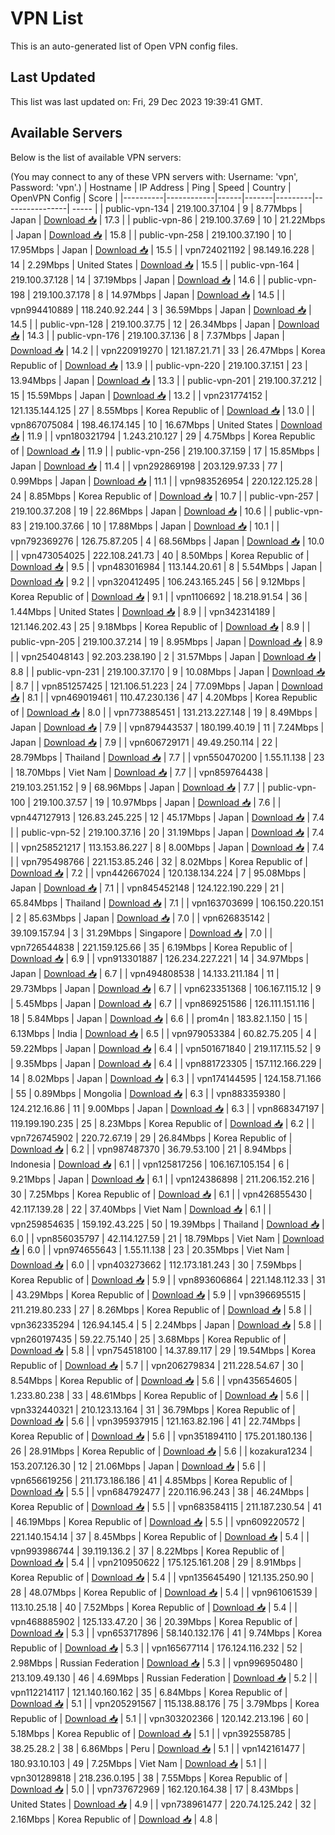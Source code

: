 # VPN List

This is an auto-generated list of Open VPN config files.

## Last Updated

This list was last updated on: Fri, 29 Dec 2023 19:39:41 GMT.

## Available Servers

Below is the list of available VPN servers:

(You may connect to any of these VPN servers with: Username: 'vpn', Password: 'vpn'.)
| Hostname | IP Address | Ping | Speed | Country | OpenVPN Config | Score |
|----------|------------|------|-------|---------|----------------| ----- |
| public-vpn-134 | 219.100.37.104 | 9 | 8.77Mbps | Japan | [Download 📥](./configs/server_0_JP.ovpn) | 17.3 |
| public-vpn-86 | 219.100.37.69 | 10 | 21.22Mbps | Japan | [Download 📥](./configs/server_1_JP.ovpn) | 15.8 |
| public-vpn-258 | 219.100.37.190 | 10 | 17.95Mbps | Japan | [Download 📥](./configs/server_2_JP.ovpn) | 15.5 |
| vpn724021192 | 98.149.16.228 | 14 | 2.29Mbps | United States | [Download 📥](./configs/server_3_US.ovpn) | 15.5 |
| public-vpn-164 | 219.100.37.128 | 14 | 37.19Mbps | Japan | [Download 📥](./configs/server_4_JP.ovpn) | 14.6 |
| public-vpn-198 | 219.100.37.178 | 8 | 14.97Mbps | Japan | [Download 📥](./configs/server_5_JP.ovpn) | 14.5 |
| vpn994410889 | 118.240.92.244 | 3 | 36.59Mbps | Japan | [Download 📥](./configs/server_6_JP.ovpn) | 14.5 |
| public-vpn-128 | 219.100.37.75 | 12 | 26.34Mbps | Japan | [Download 📥](./configs/server_7_JP.ovpn) | 14.3 |
| public-vpn-176 | 219.100.37.136 | 8 | 7.37Mbps | Japan | [Download 📥](./configs/server_8_JP.ovpn) | 14.2 |
| vpn220919270 | 121.187.21.71 | 33 | 26.47Mbps | Korea Republic of | [Download 📥](./configs/server_9_KR.ovpn) | 13.9 |
| public-vpn-220 | 219.100.37.151 | 23 | 13.94Mbps | Japan | [Download 📥](./configs/server_10_JP.ovpn) | 13.3 |
| public-vpn-201 | 219.100.37.212 | 15 | 15.59Mbps | Japan | [Download 📥](./configs/server_11_JP.ovpn) | 13.2 |
| vpn231774152 | 121.135.144.125 | 27 | 8.55Mbps | Korea Republic of | [Download 📥](./configs/server_12_KR.ovpn) | 13.0 |
| vpn867075084 | 198.46.174.145 | 10 | 16.67Mbps | United States | [Download 📥](./configs/server_13_US.ovpn) | 11.9 |
| vpn180321794 | 1.243.210.127 | 29 | 4.75Mbps | Korea Republic of | [Download 📥](./configs/server_14_KR.ovpn) | 11.9 |
| public-vpn-256 | 219.100.37.159 | 17 | 15.85Mbps | Japan | [Download 📥](./configs/server_15_JP.ovpn) | 11.4 |
| vpn292869198 | 203.129.97.33 | 77 | 0.99Mbps | Japan | [Download 📥](./configs/server_16_JP.ovpn) | 11.1 |
| vpn983526954 | 220.122.125.28 | 24 | 8.85Mbps | Korea Republic of | [Download 📥](./configs/server_17_KR.ovpn) | 10.7 |
| public-vpn-257 | 219.100.37.208 | 19 | 22.86Mbps | Japan | [Download 📥](./configs/server_18_JP.ovpn) | 10.6 |
| public-vpn-83 | 219.100.37.66 | 10 | 17.88Mbps | Japan | [Download 📥](./configs/server_19_JP.ovpn) | 10.1 |
| vpn792369276 | 126.75.87.205 | 4 | 68.56Mbps | Japan | [Download 📥](./configs/server_20_JP.ovpn) | 10.0 |
| vpn473054025 | 222.108.241.73 | 40 | 8.50Mbps | Korea Republic of | [Download 📥](./configs/server_21_KR.ovpn) | 9.5 |
| vpn483016984 | 113.144.20.61 | 8 | 5.54Mbps | Japan | [Download 📥](./configs/server_22_JP.ovpn) | 9.2 |
| vpn320412495 | 106.243.165.245 | 56 | 9.12Mbps | Korea Republic of | [Download 📥](./configs/server_23_KR.ovpn) | 9.1 |
| vpn1106692 | 18.218.91.54 | 36 | 1.44Mbps | United States | [Download 📥](./configs/server_24_US.ovpn) | 8.9 |
| vpn342314189 | 121.146.202.43 | 25 | 9.18Mbps | Korea Republic of | [Download 📥](./configs/server_25_KR.ovpn) | 8.9 |
| public-vpn-205 | 219.100.37.214 | 19 | 8.95Mbps | Japan | [Download 📥](./configs/server_26_JP.ovpn) | 8.9 |
| vpn254048143 | 92.203.238.190 | 2 | 31.57Mbps | Japan | [Download 📥](./configs/server_27_JP.ovpn) | 8.8 |
| public-vpn-231 | 219.100.37.170 | 9 | 10.08Mbps | Japan | [Download 📥](./configs/server_28_JP.ovpn) | 8.7 |
| vpn851257425 | 121.106.51.223 | 24 | 77.09Mbps | Japan | [Download 📥](./configs/server_29_JP.ovpn) | 8.1 |
| vpn469019461 | 110.47.230.136 | 47 | 4.20Mbps | Korea Republic of | [Download 📥](./configs/server_30_KR.ovpn) | 8.0 |
| vpn773885451 | 131.213.227.148 | 19 | 8.49Mbps | Japan | [Download 📥](./configs/server_31_JP.ovpn) | 7.9 |
| vpn879443537 | 180.199.40.19 | 11 | 7.24Mbps | Japan | [Download 📥](./configs/server_32_JP.ovpn) | 7.9 |
| vpn606729171 | 49.49.250.114 | 22 | 28.79Mbps | Thailand | [Download 📥](./configs/server_33_TH.ovpn) | 7.7 |
| vpn550470200 | 1.55.11.138 | 23 | 18.70Mbps | Viet Nam | [Download 📥](./configs/server_34_VN.ovpn) | 7.7 |
| vpn859764438 | 219.103.251.152 | 9 | 68.96Mbps | Japan | [Download 📥](./configs/server_35_JP.ovpn) | 7.7 |
| public-vpn-100 | 219.100.37.57 | 19 | 10.97Mbps | Japan | [Download 📥](./configs/server_36_JP.ovpn) | 7.6 |
| vpn447127913 | 126.83.245.225 | 12 | 45.17Mbps | Japan | [Download 📥](./configs/server_37_JP.ovpn) | 7.4 |
| public-vpn-52 | 219.100.37.16 | 20 | 31.19Mbps | Japan | [Download 📥](./configs/server_38_JP.ovpn) | 7.4 |
| vpn258521217 | 113.153.86.227 | 8 | 8.00Mbps | Japan | [Download 📥](./configs/server_39_JP.ovpn) | 7.4 |
| vpn795498766 | 221.153.85.246 | 32 | 8.02Mbps | Korea Republic of | [Download 📥](./configs/server_40_KR.ovpn) | 7.2 |
| vpn442667024 | 120.138.134.224 | 7 | 95.08Mbps | Japan | [Download 📥](./configs/server_41_JP.ovpn) | 7.1 |
| vpn845452148 | 124.122.190.229 | 21 | 65.84Mbps | Thailand | [Download 📥](./configs/server_42_TH.ovpn) | 7.1 |
| vpn163703699 | 106.150.220.151 | 2 | 85.63Mbps | Japan | [Download 📥](./configs/server_43_JP.ovpn) | 7.0 |
| vpn626835142 | 39.109.157.94 | 3 | 31.29Mbps | Singapore | [Download 📥](./configs/server_44_SG.ovpn) | 7.0 |
| vpn726544838 | 221.159.125.66 | 35 | 6.19Mbps | Korea Republic of | [Download 📥](./configs/server_45_KR.ovpn) | 6.9 |
| vpn913301887 | 126.234.227.221 | 14 | 34.97Mbps | Japan | [Download 📥](./configs/server_46_JP.ovpn) | 6.7 |
| vpn494808538 | 14.133.211.184 | 11 | 29.73Mbps | Japan | [Download 📥](./configs/server_47_JP.ovpn) | 6.7 |
| vpn623351368 | 106.167.115.12 | 9 | 5.45Mbps | Japan | [Download 📥](./configs/server_48_JP.ovpn) | 6.7 |
| vpn869251586 | 126.111.151.116 | 18 | 5.84Mbps | Japan | [Download 📥](./configs/server_49_JP.ovpn) | 6.6 |
| prom4n | 183.82.1.150 | 15 | 6.13Mbps | India | [Download 📥](./configs/server_50_IN.ovpn) | 6.5 |
| vpn979053384 | 60.82.75.205 | 4 | 59.22Mbps | Japan | [Download 📥](./configs/server_51_JP.ovpn) | 6.4 |
| vpn501671840 | 219.117.115.52 | 9 | 9.35Mbps | Japan | [Download 📥](./configs/server_52_JP.ovpn) | 6.4 |
| vpn881723305 | 157.112.166.229 | 14 | 8.02Mbps | Japan | [Download 📥](./configs/server_53_JP.ovpn) | 6.3 |
| vpn174144595 | 124.158.71.166 | 55 | 0.89Mbps | Mongolia | [Download 📥](./configs/server_54_MN.ovpn) | 6.3 |
| vpn883359380 | 124.212.16.86 | 11 | 9.00Mbps | Japan | [Download 📥](./configs/server_55_JP.ovpn) | 6.3 |
| vpn868347197 | 119.199.190.235 | 25 | 8.23Mbps | Korea Republic of | [Download 📥](./configs/server_56_KR.ovpn) | 6.2 |
| vpn726745902 | 220.72.67.19 | 29 | 26.84Mbps | Korea Republic of | [Download 📥](./configs/server_57_KR.ovpn) | 6.2 |
| vpn987487370 | 36.79.53.100 | 21 | 8.94Mbps | Indonesia | [Download 📥](./configs/server_58_ID.ovpn) | 6.1 |
| vpn125817256 | 106.167.105.154 | 6 | 9.21Mbps | Japan | [Download 📥](./configs/server_59_JP.ovpn) | 6.1 |
| vpn124386898 | 211.206.152.216 | 30 | 7.25Mbps | Korea Republic of | [Download 📥](./configs/server_60_KR.ovpn) | 6.1 |
| vpn426855430 | 42.117.139.28 | 22 | 37.40Mbps | Viet Nam | [Download 📥](./configs/server_61_VN.ovpn) | 6.1 |
| vpn259854635 | 159.192.43.225 | 50 | 19.39Mbps | Thailand | [Download 📥](./configs/server_62_TH.ovpn) | 6.0 |
| vpn856035797 | 42.114.127.59 | 21 | 18.79Mbps | Viet Nam | [Download 📥](./configs/server_63_VN.ovpn) | 6.0 |
| vpn974655643 | 1.55.11.138 | 23 | 20.35Mbps | Viet Nam | [Download 📥](./configs/server_64_VN.ovpn) | 6.0 |
| vpn403273662 | 112.173.181.243 | 30 | 7.59Mbps | Korea Republic of | [Download 📥](./configs/server_65_KR.ovpn) | 5.9 |
| vpn893606864 | 221.148.112.33 | 31 | 43.29Mbps | Korea Republic of | [Download 📥](./configs/server_66_KR.ovpn) | 5.9 |
| vpn396695515 | 211.219.80.233 | 27 | 8.26Mbps | Korea Republic of | [Download 📥](./configs/server_67_KR.ovpn) | 5.8 |
| vpn362335294 | 126.94.145.4 | 5 | 2.24Mbps | Japan | [Download 📥](./configs/server_68_JP.ovpn) | 5.8 |
| vpn260197435 | 59.22.75.140 | 25 | 3.68Mbps | Korea Republic of | [Download 📥](./configs/server_69_KR.ovpn) | 5.8 |
| vpn754518100 | 14.37.89.117 | 29 | 19.54Mbps | Korea Republic of | [Download 📥](./configs/server_70_KR.ovpn) | 5.7 |
| vpn206279834 | 211.228.54.67 | 30 | 8.54Mbps | Korea Republic of | [Download 📥](./configs/server_71_KR.ovpn) | 5.6 |
| vpn435654605 | 1.233.80.238 | 33 | 48.61Mbps | Korea Republic of | [Download 📥](./configs/server_72_KR.ovpn) | 5.6 |
| vpn332440321 | 210.123.13.164 | 31 | 36.79Mbps | Korea Republic of | [Download 📥](./configs/server_73_KR.ovpn) | 5.6 |
| vpn395937915 | 121.163.82.196 | 41 | 22.74Mbps | Korea Republic of | [Download 📥](./configs/server_74_KR.ovpn) | 5.6 |
| vpn351894110 | 175.201.180.136 | 26 | 28.91Mbps | Korea Republic of | [Download 📥](./configs/server_75_KR.ovpn) | 5.6 |
| kozakura1234 | 153.207.126.30 | 12 | 21.06Mbps | Japan | [Download 📥](./configs/server_76_JP.ovpn) | 5.6 |
| vpn656619256 | 211.173.186.186 | 41 | 4.85Mbps | Korea Republic of | [Download 📥](./configs/server_77_KR.ovpn) | 5.5 |
| vpn684792477 | 220.116.96.243 | 38 | 46.24Mbps | Korea Republic of | [Download 📥](./configs/server_78_KR.ovpn) | 5.5 |
| vpn683584115 | 211.187.230.54 | 41 | 46.19Mbps | Korea Republic of | [Download 📥](./configs/server_79_KR.ovpn) | 5.5 |
| vpn609220572 | 221.140.154.14 | 37 | 8.45Mbps | Korea Republic of | [Download 📥](./configs/server_80_KR.ovpn) | 5.4 |
| vpn993986744 | 39.119.136.2 | 37 | 8.22Mbps | Korea Republic of | [Download 📥](./configs/server_81_KR.ovpn) | 5.4 |
| vpn210950622 | 175.125.161.208 | 29 | 8.91Mbps | Korea Republic of | [Download 📥](./configs/server_82_KR.ovpn) | 5.4 |
| vpn135645490 | 121.135.250.90 | 28 | 48.07Mbps | Korea Republic of | [Download 📥](./configs/server_83_KR.ovpn) | 5.4 |
| vpn961061539 | 113.10.25.18 | 40 | 7.52Mbps | Korea Republic of | [Download 📥](./configs/server_84_KR.ovpn) | 5.4 |
| vpn468885902 | 125.133.47.20 | 36 | 20.39Mbps | Korea Republic of | [Download 📥](./configs/server_85_KR.ovpn) | 5.3 |
| vpn653717896 | 58.140.132.176 | 41 | 9.74Mbps | Korea Republic of | [Download 📥](./configs/server_86_KR.ovpn) | 5.3 |
| vpn165677114 | 176.124.116.232 | 52 | 2.98Mbps | Russian Federation | [Download 📥](./configs/server_87_RU.ovpn) | 5.3 |
| vpn996950480 | 213.109.49.130 | 46 | 4.69Mbps | Russian Federation | [Download 📥](./configs/server_88_RU.ovpn) | 5.2 |
| vpn112214117 | 121.140.160.162 | 35 | 6.84Mbps | Korea Republic of | [Download 📥](./configs/server_89_KR.ovpn) | 5.1 |
| vpn205291567 | 115.138.88.176 | 75 | 3.79Mbps | Korea Republic of | [Download 📥](./configs/server_90_KR.ovpn) | 5.1 |
| vpn303202366 | 120.142.213.196 | 60 | 5.18Mbps | Korea Republic of | [Download 📥](./configs/server_91_KR.ovpn) | 5.1 |
| vpn392558785 | 38.25.28.2 | 38 | 6.86Mbps | Peru | [Download 📥](./configs/server_92_PE.ovpn) | 5.1 |
| vpn142161477 | 180.93.10.103 | 49 | 7.25Mbps | Viet Nam | [Download 📥](./configs/server_93_VN.ovpn) | 5.1 |
| vpn301289818 | 218.236.0.195 | 38 | 7.55Mbps | Korea Republic of | [Download 📥](./configs/server_94_KR.ovpn) | 5.0 |
| vpn737672969 | 162.120.164.38 | 17 | 8.43Mbps | United States | [Download 📥](./configs/server_95_US.ovpn) | 4.9 |
| vpn738961477 | 220.74.125.242 | 32 | 2.16Mbps | Korea Republic of | [Download 📥](./configs/server_96_KR.ovpn) | 4.8 |
